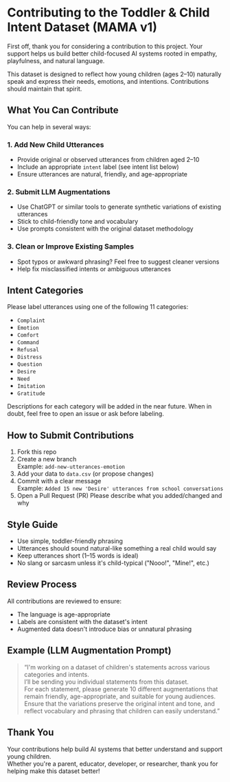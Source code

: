 #  Contributing to the Toddler & Child Intent Dataset (MAMA v1)

First off, thank you for considering a contribution to this project. Your support helps us build better child-focused AI systems rooted in empathy, playfulness, and natural language.

This dataset is designed to reflect how young children (ages 2–10) naturally speak and express their needs, emotions, and intentions. Contributions should maintain that spirit.



## What You Can Contribute

You can help in several ways:

###  1. Add New Child Utterances
- Provide original or observed utterances from children aged 2–10
- Include an appropriate `intent` label (see intent list below)
- Ensure utterances are natural, friendly, and age-appropriate

###  2. Submit LLM Augmentations
- Use ChatGPT or similar tools to generate synthetic variations of existing utterances
- Stick to child-friendly tone and vocabulary
- Use prompts consistent with the original dataset methodology

###  3. Clean or Improve Existing Samples
- Spot typos or awkward phrasing? Feel free to suggest cleaner versions
- Help fix misclassified intents or ambiguous utterances



##  Intent Categories

Please label utterances using one of the following 11 categories:

- `Complaint`  
- `Emotion`  
- `Comfort`  
- `Command`  
- `Refusal`  
- `Distress`  
- `Question`  
- `Desire`  
- `Need`  
- `Imitation`  
- `Gratitude`

Descriptions for each category will be added in the near future. When in doubt, feel free to open an issue or ask before labeling.



## How to Submit Contributions

1. Fork this repo 
2. Create a new branch  
   Example: `add-new-utterances-emotion`
3. Add your data to `data.csv` (or propose changes)
4. Commit with a clear message  
   Example: `Added 15 new 'Desire' utterances from school conversations`
5. Open a Pull Request (PR)
   Please describe what you added/changed and why

##  Style Guide

- Use simple, toddler-friendly phrasing
- Utterances should sound natural-like something a real child would say
- Keep utterances short (1–15 words is ideal)
- No slang or sarcasm unless it's child-typical ("Nooo!", "Mine!", etc.)



##  Review Process

All contributions are reviewed to ensure:
- The language is age-appropriate
- Labels are consistent with the dataset's intent
- Augmented data doesn't introduce bias or unnatural phrasing


##  Example (LLM Augmentation Prompt)

> “I'm working on a dataset of children's statements across various categories and intents.  
> I’ll be sending you individual statements from this dataset.  
> For each statement, please generate 10 different augmentations that remain friendly, age-appropriate, and suitable for young audiences.  
> Ensure that the variations preserve the original intent and tone, and reflect vocabulary and phrasing that children can easily understand.”



##  Thank You

Your contributions help build AI systems that better understand and support young children.  
Whether you're a parent, educator, developer, or researcher, thank you for helping make this dataset better!

